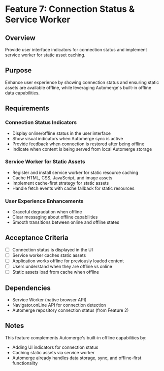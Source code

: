 # Feature 7: Connection Status & Service Worker

## Overview
Provide user interface indicators for connection status and implement service worker for static asset caching.

## Purpose
Enhance user experience by showing connection status and ensuring static assets are available offline, while leveraging Automerge's built-in offline data capabilities.

## Requirements

### Connection Status Indicators
- Display online/offline status in the user interface
- Show visual indicators when Automerge sync is active
- Provide feedback when connection is restored after being offline
- Indicate when content is being served from local Automerge storage

### Service Worker for Static Assets
- Register and install service worker for static resource caching
- Cache HTML, CSS, JavaScript, and image assets
- Implement cache-first strategy for static assets
- Handle fetch events with cache fallback for static resources

### User Experience Enhancements
- Graceful degradation when offline
- Clear messaging about offline capabilities
- Smooth transitions between online and offline states

## Acceptance Criteria
- [ ] Connection status is displayed in the UI
- [ ] Service worker caches static assets
- [ ] Application works offline for previously loaded content
- [ ] Users understand when they are offline vs online
- [ ] Static assets load from cache when offline

## Dependencies
- Service Worker (native browser API)
- Navigator.onLine API for connection detection
- Automerge repository connection status (from Feature 2)

## Notes
This feature complements Automerge's built-in offline capabilities by:
- Adding UI indicators for connection status
- Caching static assets via service worker
- Automerge already handles data storage, sync, and offline-first functionality